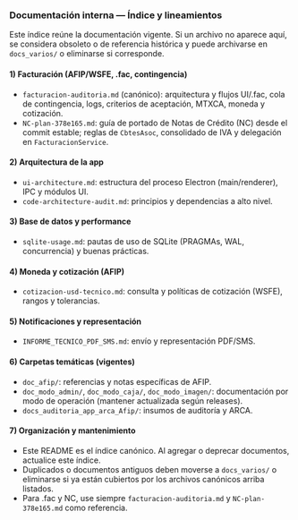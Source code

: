 ### Documentación interna — Índice y lineamientos

Este índice reúne la documentación vigente. Si un archivo no aparece aquí, se considera obsoleto o de referencia histórica y puede archivarse en `docs_varios/` o eliminarse si corresponde.

#### 1) Facturación (AFIP/WSFE, .fac, contingencia)
- `facturacion-auditoria.md` (canónico): arquitectura y flujos UI/.fac, cola de contingencia, logs, criterios de aceptación, MTXCA, moneda y cotización.
- `NC-plan-378e165.md`: guía de portado de Notas de Crédito (NC) desde el commit estable; reglas de `CbtesAsoc`, consolidado de IVA y delegación en `FacturacionService`.

#### 2) Arquitectura de la app
- `ui-architecture.md`: estructura del proceso Electron (main/renderer), IPC y módulos UI.
- `code-architecture-audit.md`: principios y dependencias a alto nivel.

#### 3) Base de datos y performance
- `sqlite-usage.md`: pautas de uso de SQLite (PRAGMAs, WAL, concurrencia) y buenas prácticas.

#### 4) Moneda y cotización (AFIP)
- `cotizacion-usd-tecnico.md`: consulta y políticas de cotización (WSFE), rangos y tolerancias.

#### 5) Notificaciones y representación
- `INFORME_TECNICO_PDF_SMS.md`: envío y representación PDF/SMS.

#### 6) Carpetas temáticas (vigentes)
- `doc_afip/`: referencias y notas específicas de AFIP.
- `doc_modo_admin/`, `doc_modo_caja/`, `doc_modo_imagen/`: documentación por modo de operación (mantener actualizada según releases).
- `docs_auditoria_app_arca_Afip/`: insumos de auditoría y ARCA.

#### 7) Organización y mantenimiento
- Este README es el índice canónico. Al agregar o deprecar documentos, actualice este índice.
- Duplicados o documentos antiguos deben moverse a `docs_varios/` o eliminarse si ya están cubiertos por los archivos canónicos arriba listados.
- Para .fac y NC, use siempre `facturacion-auditoria.md` y `NC-plan-378e165.md` como referencia.


